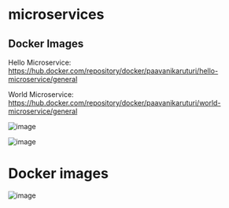 # microservices


## Docker Images

Hello Microservice: https://hub.docker.com/repository/docker/paavanikaruturi/hello-microservice/general

World Microservice: https://hub.docker.com/repository/docker/paavanikaruturi/world-microservice/general

![image](https://github.com/user-attachments/assets/ec7b8734-1245-4534-9c1d-49b01cc5fc20)

![image](https://github.com/user-attachments/assets/6e60564f-e7a9-48cb-91c0-b9bb39eb84ed)


# Docker images
![image](https://github.com/user-attachments/assets/189cf172-680e-466c-90ff-9a804f167d8b)
